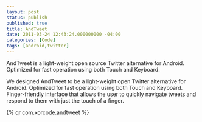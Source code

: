 ```yaml
---
layout: post
status: publish
published: true
title: AndTweet
date: 2011-03-24 12:43:24.000000000 -04:00
categories: [Code]
tags: [android,twitter]
---
```


AndTweet is a light-weight open source Twitter alternative for Android. Optimized for fast operation using both Touch and Keyboard.

<!--more-->

We designed AndTweet to be a light-weight open Twitter alternative for Android. Optimized for fast operation using both Touch and Keyboard. Finger-friendly interface that allows the user to quickly navigate tweets and respond to them with just the touch of a finger.

{% qr com.xorcode.andtweet %}
